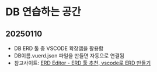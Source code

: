 # DB 연습하는 공간

## 20250110
- DB ERD 툴 중 VSCODE 확장앱을 활용함
- DB이름.vuerd.json 파일을 만들면 자동으로 연결됨
- 참고사이트: [ERD Editor - ERD 툴 추천, vscode로 ERD 만들기](https://leeeeeyeon-dev.tistory.com/79)
